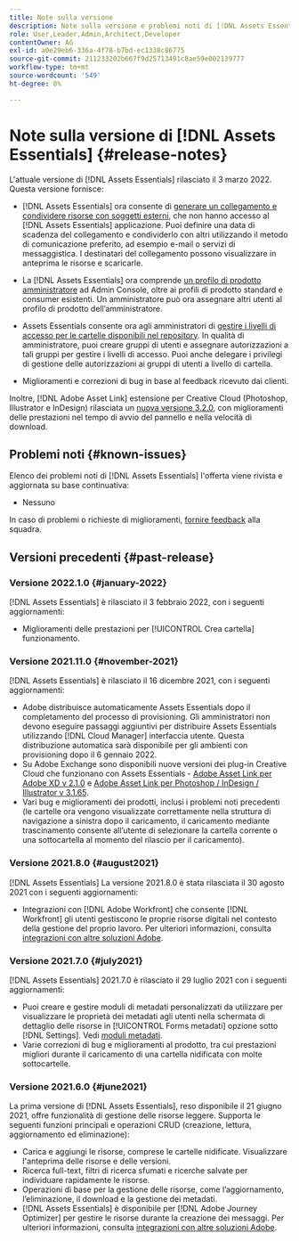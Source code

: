 ```yaml
---
title: Note sulla versione
description: Note sulla versione e problemi noti di [!DNL Assets Essentials]
role: User,Leader,Admin,Architect,Developer
contentOwner: AG
exl-id: a0e29eb6-336a-4f78-b7bd-ec1338c86775
source-git-commit: 211233202b667f9d25713491c8ae59e002139777
workflow-type: tm+mt
source-wordcount: '549'
ht-degree: 0%

---
```


# Note sulla versione di [!DNL Assets Essentials] {#release-notes}

L&#39;attuale versione di [!DNL Assets Essentials] rilasciato il 3 marzo 2022. Questa versione fornisce:

* [!DNL Assets Essentials] ora consente di [generare un collegamento e condividere risorse con soggetti esterni](share-links-for-assets.md), che non hanno accesso al [!DNL Assets Essentials] applicazione. Puoi definire una data di scadenza del collegamento e condividerlo con altri utilizzando il metodo di comunicazione preferito, ad esempio e-mail o servizi di messaggistica. I destinatari del collegamento possono visualizzare in anteprima le risorse e scaricarle.

* La [!DNL Assets Essentials] ora comprende [un profilo di prodotto amministratore](deploy-administer.md#add-users-to-essentials) ad Admin Console, oltre ai profili di prodotto standard e consumer esistenti. Un amministratore può ora assegnare altri utenti al profilo di prodotto dell’amministratore.

* Assets Essentials consente ora agli amministratori di [gestire i livelli di accesso per le cartelle disponibili nel repository](manage-permissions.md). In qualità di amministratore, puoi creare gruppi di utenti e assegnare autorizzazioni a tali gruppi per gestire i livelli di accesso. Puoi anche delegare i privilegi di gestione delle autorizzazioni ai gruppi di utenti a livello di cartella.

* Miglioramenti e correzioni di bug in base al feedback ricevuto dai clienti.

Inoltre, [!DNL Adobe Asset Link] estensione per Creative Cloud (Photoshop, Illustrator e InDesign) rilasciata un [nuova versione 3.2.0](https://exchange.adobe.com/creativecloud.details.106875.adobe-asset-link-cep.html), con miglioramenti delle prestazioni nel tempo di avvio del pannello e nella velocità di download.


## Problemi noti {#known-issues}

Elenco dei problemi noti di [!DNL Assets Essentials] l&#39;offerta viene rivista e aggiornata su base continuativa:

* Nessuno

In caso di problemi o richieste di miglioramenti, [fornire feedback](#provide-feedback) alla squadra.

## Versioni precedenti {#past-release}

### Versione 2022.1.0 {#january-2022}

[!DNL Assets Essentials] è rilasciato il 3 febbraio 2022, con i seguenti aggiornamenti:

* Miglioramenti delle prestazioni per [!UICONTROL Crea cartella] funzionamento. <!-- CQ-4338818 -->

### Versione 2021.11.0 {#november-2021}

[!DNL Assets Essentials] è rilasciato il 16 dicembre 2021, con i seguenti aggiornamenti:

* Adobe distribuisce automaticamente Assets Essentials dopo il completamento del processo di provisioning. Gli amministratori non devono eseguire passaggi aggiuntivi per distribuire Assets Essentials utilizzando [!DNL Cloud Manager] interfaccia utente. Questa distribuzione automatica sarà disponibile per gli ambienti con provisioning dopo il 6 gennaio 2022.
* Su Adobe Exchange sono disponibili nuove versioni dei plug-in Creative Cloud che funzionano con Assets Essentials - [Adobe Asset Link per Adobe XD v 2.1.0](https://exchange.adobe.com/creativecloud/plugindetails.html/app/cc/61d229b9) e [Adobe Asset Link per Photoshop / InDesign / Illustrator v 3.1.65](https://exchange.adobe.com/creativecloud.details.106875.adobe-asset-link-cep.html).
* Vari bug e miglioramenti dei prodotti, inclusi i problemi noti precedenti (le cartelle ora vengono visualizzate correttamente nella struttura di navigazione a sinistra dopo il caricamento<!-- CQ-4337638 -->, il caricamento mediante trascinamento consente all’utente di selezionare la cartella corrente o una sottocartella al momento del rilascio per il caricamento<!-- CQ-4327753 -->).

### Versione 2021.8.0 {#august2021}

[!DNL Assets Essentials] La versione 2021.8.0 è stata rilasciata il 30 agosto 2021 con i seguenti aggiornamenti:

* Integrazioni con [!DNL Adobe Workfront] che consente [!DNL Workfront] gli utenti gestiscono le proprie risorse digitali nel contesto della gestione del proprio lavoro. Per ulteriori informazioni, consulta [integrazioni con altre soluzioni Adobe](/help/integration.md).

### Versione 2021.7.0 {#july2021}

[!DNL Assets Essentials] 2021.7.0 è rilasciato il 29 luglio 2021 con i seguenti aggiornamenti:

* Puoi creare e gestire moduli di metadati personalizzati da utilizzare per visualizzare le proprietà dei metadati agli utenti nella schermata di dettaglio delle risorse in [!UICONTROL Forms metadati] opzione sotto [!DNL Settings]. Vedi [moduli metadati](metadata.md#metadata-forms).
* Varie correzioni di bug e miglioramenti al prodotto, tra cui prestazioni migliori durante il caricamento di una cartella nidificata con molte sottocartelle.

### Versione 2021.6.0 {#june2021}

La prima versione di [!DNL Assets Essentials], reso disponibile il 21 giugno 2021, offre funzionalità di gestione delle risorse leggere. Supporta le seguenti funzioni principali e operazioni CRUD (creazione, lettura, aggiornamento ed eliminazione):

* Carica e aggiungi le risorse, comprese le cartelle nidificate. Visualizzare l&#39;anteprima delle risorse e delle versioni.
* Ricerca full-text, filtri di ricerca sfumati e ricerche salvate per individuare rapidamente le risorse.
* Operazioni di base per la gestione delle risorse, come l’aggiornamento, l’eliminazione, il download e la gestione dei metadati.
* [!DNL Assets Essentials] è disponibile per [!DNL Adobe Journey Optimizer] per gestire le risorse durante la creazione dei messaggi. Per ulteriori informazioni, consulta [integrazioni con altre soluzioni Adobe](/help/integration.md).
